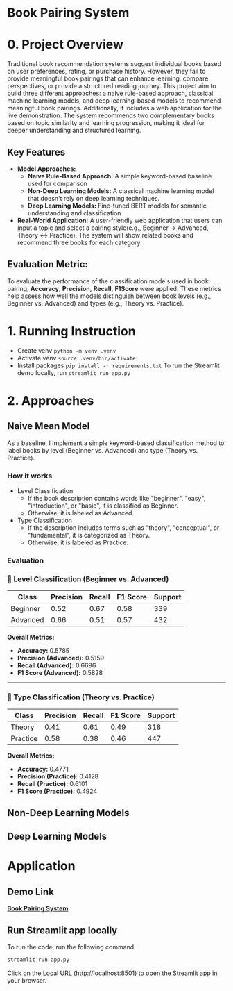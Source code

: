 # Book Pairing System

# 0. Project Overview
Traditional book recommendation systems suggest individual books based on user preferences, rating, or purchase history. However, they fail to provide meaningful book pairings that can enhance learning, compare perspectives, or provide a structured reading journey. This project aim to build three different approaches: a naive rule-based approach, classical machine learning models, and deep learning-based models to recommend meaningful book pairings. Additionally, it includes a web application for the live demonstration. The system recommends two complementary books based on topic similarity and learning progression, making it ideal for deeper understanding and structured learning.

## Key Features
- **Model Approaches:**
    - **Naive Rule-Based Approach:** A simple keyword-based baseline used for comparison
    - **Non-Deep Learning Models:** A classical machine learning model that doesn't rely on deep learning techniques.
    - **Deep Learning Models:** Fine-tuned BERT models for semantic understanding and classification
- **Real-World Application:** A user-friendly web application that users can input a topic and select a pairing style(e.g., Beginner → Advanced, Theory ↔ Practice). The system will show related books and recommend three books for each category.

## Evaluation Metric:
To evaluate the performance of the classification models used in book pairing, **Accuracy**, **Precision**, **Recall**, **F1Score** were applied.
These metrics help assess how well the models distinguish between book levels (e.g., Beginner vs. Advanced) and types (e.g., Theory vs. Practice).

# 1. Running Instruction
- Create venv `python -m venv .venv`
- Activate venv `source .venv/bin/activate`
- Install packages `pip install -r requirements.txt`
To run the Streamlit demo locally, run `streamlit run app.py`

# 2. Approaches
## Naive Mean Model
As a baseline, I implement a simple keyword-based classification method to label books by level (Beginner vs. Advanced) and type (Theory vs. Practice).
### How it works
- Level Classification
    - If the book description contains words like "beginner", "easy", "introduction", or "basic", it is classified as Beginner.
    - Otherwise, it is labeled as Advanced.
- Type Classification
    - If the description includes terms such as "theory", "conceptual", or "fundamental", it is categorized as Theory.
    - Otherwise, it is labeled as Practice.
### Evaluation
### 🔹 Level Classification (Beginner vs. Advanced)

| Class     | Precision | Recall | F1 Score | Support |
|-----------|-----------|--------|----------|---------|
| Beginner  | 0.52      | 0.67   | 0.58     | 339     |
| Advanced  | 0.66      | 0.51   | 0.57     | 432     |

**Overall Metrics:**

- **Accuracy:** 0.5785  
- **Precision (Advanced):** 0.5159  
- **Recall (Advanced):** 0.6696  
- **F1 Score (Advanced):** 0.5828

---

### 🔹 Type Classification (Theory vs. Practice)

| Class     | Precision | Recall | F1 Score | Support |
|-----------|-----------|--------|----------|---------|
| Theory    | 0.41      | 0.61   | 0.49     | 318     |
| Practice  | 0.58      | 0.38   | 0.46     | 447     |

**Overall Metrics:**

- **Accuracy:** 0.4771  
- **Precision (Practice):** 0.4128  
- **Recall (Practice):** 0.6101  
- **F1 Score (Practice):** 0.4924

## Non-Deep Learning Models
## Deep Learning Models
# Application

## Demo Link
[**Book Pairing System**](https://huggingface.co/spaces/kellly/Book-Pairing-System)

## Run Streamlit app locally

To run the code, run the following command:

```bash
streamlit run app.py
```

Click on the Local URL (http://localhost:8501) to open the Streamlit app in your browser.